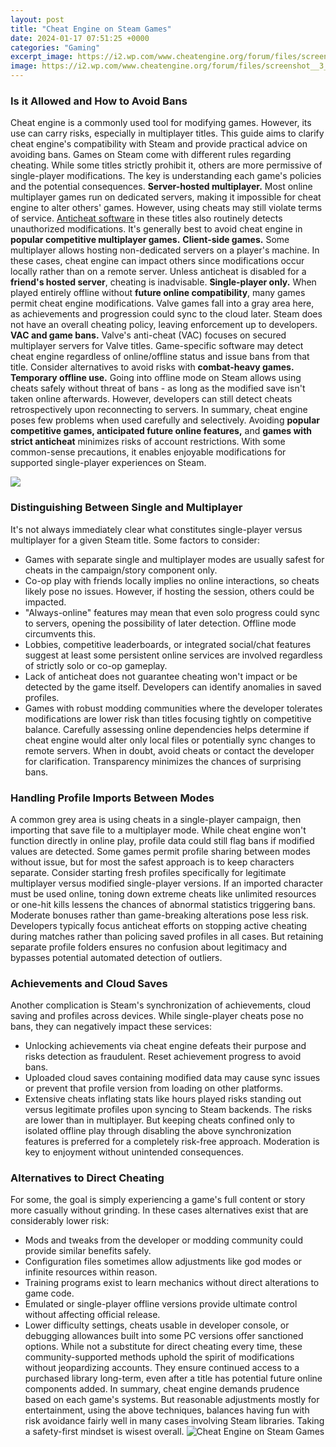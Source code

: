 ```yaml
---
layout: post
title: "Cheat Engine on Steam Games"
date: 2024-01-17 07:51:25 +0000
categories: "Gaming"
excerpt_image: https://i2.wp.com/www.cheatengine.org/forum/files/screenshot__3__103.png
image: https://i2.wp.com/www.cheatengine.org/forum/files/screenshot__3__103.png
---
```


### Is it Allowed and How to Avoid Bans
Cheat engine is a commonly used tool for modifying games. However, its use can carry risks, especially in multiplayer titles. This guide aims to clarify cheat engine's compatibility with Steam and provide practical advice on avoiding bans.
Games on Steam come with different rules regarding cheating. While some titles strictly prohibit it, others are more permissive of single-player modifications. The key is understanding each game's policies and the potential consequences. 
**Server-hosted multiplayer.** Most online multiplayer games run on dedicated servers, making it impossible for cheat engine to alter others' games. However, using cheats may still violate terms of service. [Anticheat software](https://store.fi.io.vn/funny-its-a-doberman-not-shark-dog-owner) in these titles also routinely detects unauthorized modifications. It's generally best to avoid cheat engine in **popular competitive multiplayer games.**
**Client-side games.** Some multiplayer allows hosting non-dedicated servers on a player's machine. In these cases, cheat engine can impact others since modifications occur locally rather than on a remote server. Unless anticheat is disabled for a **friend's hosted server**, cheating is inadvisable.
**Single-player only.** When played entirely offline without **future online compatibility**, many games permit cheat engine modifications. Valve games fall into a gray area here, as achievements and progression could sync to the cloud later. Steam does not have an overall cheating policy, leaving enforcement up to developers.
**VAC and game bans.** Valve's anti-cheat (VAC) focuses on secured multiplayer servers for Valve titles. Game-specific software may detect cheat engine regardless of online/offline status and issue bans from that title. Consider alternatives to avoid risks with **combat-heavy games.** 
**Temporary offline use.** Going into offline mode on Steam allows using cheats safely without threat of bans - as long as the modified save isn't taken online afterwards. However, developers can still detect cheats retrospectively upon reconnecting to servers. 
In summary, cheat engine poses few problems when used carefully and selectively. Avoiding **popular competitive games, anticipated future online features,** and **games with strict anticheat** minimizes risks of account restrictions. With some common-sense precautions, it enables enjoyable modifications for supported single-player experiences on Steam.

![](https://i.ytimg.com/vi/dfuJJUt4nlk/hqdefault.jpg)
### Distinguishing Between Single and Multiplayer  
It's not always immediately clear what constitutes single-player versus multiplayer for a given Steam title. Some factors to consider:
- Games with separate single and multiplayer modes are usually safest for cheats in the campaign/story component only. 
- Co-op play with friends locally implies no online interactions, so cheats likely pose no issues. However, if hosting the session, others could be impacted. 
- "Always-online" features may mean that even solo progress could sync to servers, opening the possibility of later detection. Offline mode circumvents this.
- Lobbies, competitive leaderboards, or integrated social/chat features suggest at least some persistent online services are involved regardless of strictly solo or co-op gameplay.
- Lack of anticheat does not guarantee cheating won't impact or be detected by the game itself. Developers can identify anomalies in saved profiles.
- Games with robust modding communities where the developer tolerates modifications are lower risk than titles focusing tightly on competitive balance.
Carefully assessing online dependencies helps determine if cheat engine would alter only local files or potentially sync changes to remote servers. When in doubt, avoid cheats or contact the developer for clarification. Transparency minimizes the chances of surprising bans.
### Handling Profile Imports Between Modes 
A common grey area is using cheats in a single-player campaign, then importing that save file to a multiplayer mode. While cheat engine won't function directly in online play, profile data could still flag bans if modified values are detected. 
Some games permit profile sharing between modes without issue, but for most the safest approach is to keep characters separate. Consider starting fresh profiles specifically for legitimate multiplayer versus modified single-player versions. 
If an imported character must be used online, toning down extreme cheats like unlimited resources or one-hit kills lessens the chances of abnormal statistics triggering bans. Moderate bonuses rather than game-breaking alterations pose less risk.
Developers typically focus anticheat efforts on stopping active cheating during matches rather than policing saved profiles in all cases. But retaining separate profile folders ensures no confusion about legitimacy and bypasses potential automated detection of outliers.
### Achievements and Cloud Saves 
Another complication is Steam's synchronization of achievements, cloud saving and profiles across devices. While single-player cheats pose no bans, they can negatively impact these services:
- Unlocking achievements via cheat engine defeats their purpose and risks detection as fraudulent. Reset achievement progress to avoid bans. 
- Uploaded cloud saves containing modified data may cause sync issues or prevent that profile version from loading on other platforms. 
- Extensive cheats inflating stats like hours played risks standing out versus legitimate profiles upon syncing to Steam backends. 
The risks are lower than in multiplayer. But keeping cheats confined only to isolated offline play through disabling the above synchronization features is preferred for a completely risk-free approach. Moderation is key to enjoyment without unintended consequences.
### Alternatives to Direct Cheating
For some, the goal is simply experiencing a game's full content or story more casually without grinding. In these cases alternatives exist that are considerably lower risk:
- Mods and tweaks from the developer or modding community could provide similar benefits safely. 
- Configuration files sometimes allow adjustments like god modes or infinite resources within reason. 
- Training programs exist to learn mechanics without direct alterations to game code.
- Emulated or single-player offline versions provide ultimate control without affecting official release.
- Lower difficulty settings, cheats usable in developer console, or debugging allowances built into some PC versions offer sanctioned options.
While not a substitute for direct cheating every time, these community-supported methods uphold the spirit of modifications without jeopardizing accounts. They ensure continued access to a purchased library long-term, even after a title has potential future online components added.
In summary, cheat engine demands prudence based on each game's systems. But reasonable adjustments mostly for entertainment, using the above techniques,  balances having fun with risk avoidance fairly well in many cases involving Steam libraries. Taking a safety-first mindset is wisest overall.
![Cheat Engine on Steam Games](https://i2.wp.com/www.cheatengine.org/forum/files/screenshot__3__103.png)